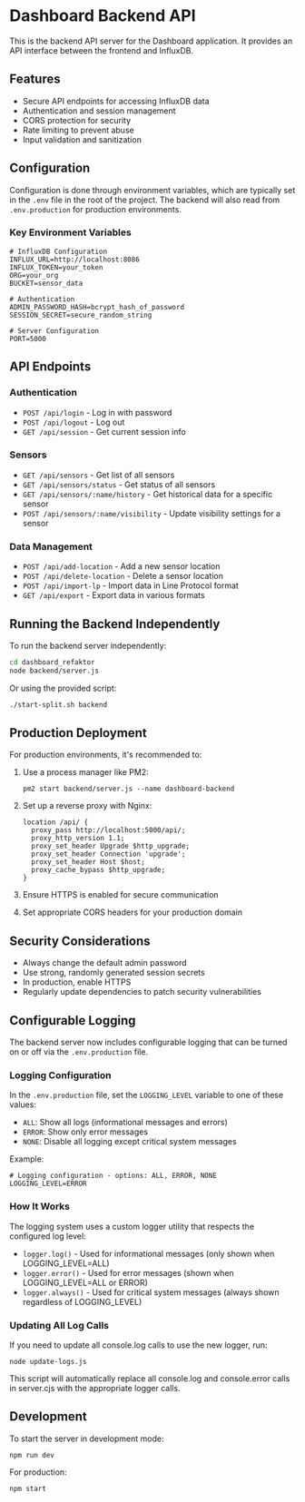 # Dashboard Backend API

This is the backend API server for the Dashboard application. It provides an API interface between the frontend and InfluxDB.

## Features

- Secure API endpoints for accessing InfluxDB data
- Authentication and session management
- CORS protection for security
- Rate limiting to prevent abuse
- Input validation and sanitization

## Configuration

Configuration is done through environment variables, which are typically set in the `.env` file in the root of the project. The backend will also read from `.env.production` for production environments.

### Key Environment Variables

```
# InfluxDB Configuration
INFLUX_URL=http://localhost:8086
INFLUX_TOKEN=your_token
ORG=your_org
BUCKET=sensor_data

# Authentication 
ADMIN_PASSWORD_HASH=bcrypt_hash_of_password
SESSION_SECRET=secure_random_string

# Server Configuration
PORT=5000
```

## API Endpoints

### Authentication

- `POST /api/login` - Log in with password
- `POST /api/logout` - Log out
- `GET /api/session` - Get current session info

### Sensors

- `GET /api/sensors` - Get list of all sensors
- `GET /api/sensors/status` - Get status of all sensors
- `GET /api/sensors/:name/history` - Get historical data for a specific sensor
- `POST /api/sensors/:name/visibility` - Update visibility settings for a sensor

### Data Management

- `POST /api/add-location` - Add a new sensor location
- `POST /api/delete-location` - Delete a sensor location
- `POST /api/import-lp` - Import data in Line Protocol format
- `GET /api/export` - Export data in various formats

## Running the Backend Independently

To run the backend server independently:

```bash
cd dashboard_refaktor
node backend/server.js
```

Or using the provided script:

```bash
./start-split.sh backend
```

## Production Deployment

For production environments, it's recommended to:

1. Use a process manager like PM2:
   ```
   pm2 start backend/server.js --name dashboard-backend
   ```

2. Set up a reverse proxy with Nginx:
   ```nginx
   location /api/ {
     proxy_pass http://localhost:5000/api/;
     proxy_http_version 1.1;
     proxy_set_header Upgrade $http_upgrade;
     proxy_set_header Connection 'upgrade';
     proxy_set_header Host $host;
     proxy_cache_bypass $http_upgrade;
   }
   ```

3. Ensure HTTPS is enabled for secure communication

4. Set appropriate CORS headers for your production domain

## Security Considerations

- Always change the default admin password
- Use strong, randomly generated session secrets
- In production, enable HTTPS
- Regularly update dependencies to patch security vulnerabilities

## Configurable Logging

The backend server now includes configurable logging that can be turned on or off via the `.env.production` file.

### Logging Configuration

In the `.env.production` file, set the `LOGGING_LEVEL` variable to one of these values:

- `ALL`: Show all logs (informational messages and errors)
- `ERROR`: Show only error messages
- `NONE`: Disable all logging except critical system messages

Example:
```
# Logging configuration - options: ALL, ERROR, NONE
LOGGING_LEVEL=ERROR
```

### How It Works

The logging system uses a custom logger utility that respects the configured log level:

- `logger.log()` - Used for informational messages (only shown when LOGGING_LEVEL=ALL)
- `logger.error()` - Used for error messages (shown when LOGGING_LEVEL=ALL or ERROR)
- `logger.always()` - Used for critical system messages (always shown regardless of LOGGING_LEVEL)

### Updating All Log Calls

If you need to update all console.log calls to use the new logger, run:

```
node update-logs.js
```

This script will automatically replace all console.log and console.error calls in server.cjs with the appropriate logger calls.

## Development

To start the server in development mode:

```
npm run dev
```

For production:

```
npm start
``` 